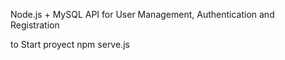 
Node.js + MySQL API for User Management, Authentication and Registration


to Start proyect npm serve.js
